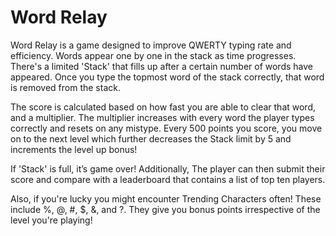 # Word Relay

Word Relay is a game designed to improve QWERTY typing rate and efficiency. Words
appear one by one in the stack as time progresses. There's a limited 'Stack' that fills up after a
certain number of words have appeared. Once you type the topmost word of the stack correctly, that word is
removed from the stack.

The score is calculated based on how fast you are able to clear that word, and a
multiplier. The multiplier increases with every word the player types correctly and
resets on any mistype. Every 500 points you score, you move on to the next level which further
decreases the Stack limit by 5 and increments the level up bonus!

If 'Stack' is full, it’s game over! Additionally, The player can then submit their score and compare
with a leaderboard that contains a list of top ten players.

Also, if you're lucky you might encounter Trending Characters often! These include %, @, #, $, &, and ?. They
give you bonus points irrespective of the level you're playing!
